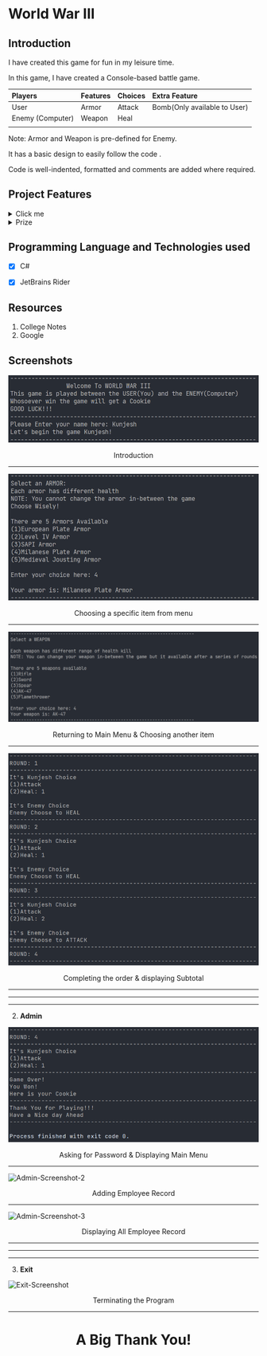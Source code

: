 # World War III

## Introduction

I have created this game for fun in my leisure time.

In this game, I have created a Console-based battle game.

| Players           | Features | Choices | Extra Feature               |
|:---               | :---     | :---    |:--                          |
| User              | Armor    | Attack  |Bomb(Only available to User) |
| Enemy (Computer)  | Weapon   | Heal    |                             |
|                   |          |         |  

Note: Armor and Weapon is pre-defined for Enemy. 

It has a basic design to easily follow the code .

Code is well-indented, formatted and comments are added where required.

## Project Features

<details>
  <summary>Click me</summary>

1. Each armor has different health According to Armor choice, the total health is calculated.

2. Each weapon has different health damage. According to Weapon choice, the health damage is calculated.

3. You can play this game in your leisure time ;) 
 
</details>
<details>
  <summary>Prize</summary>
  A COOKIE! 🤩🤩🤩
</details>

## Programming Language and Technologies used
 
- [x] C#
- [x] JetBrains Rider


## Resources
1. College Notes
2. Google

## Screenshots

![Screenshot-1](./images/SS-1.png)

<div align="center">Introduction</div>
<hr> 

![Customer-Screenshot-2](./images/SS-2.png)

<div align="center">Choosing a specific item from menu</div>
<hr>

![Customer-Screenshot-3](./images/SS-3.png)

<div align="center">Returning to Main Menu & Choosing another item</div>
<hr>

![Customer-Screenshot-4](./images/SS-4.png)

<div align="center">Completing the order & displaying Subtotal </div>
<hr>
<hr>
<hr>

2. **Admin**

![Admin-Screenshot-1](./images/SS-5.png)

<div align="center">Asking for Password & Displaying Main Menu</div>
<hr> 

![Admin-Screenshot-2](./images/SS-6.png)

<div align="center">Adding Employee Record</div>
<hr>

![Admin-Screenshot-3](./images/SS-7.png)

<div align="center">Displaying All Employee Record</div>
<hr>
<hr>
<hr>


3. **Exit**

![Exit-Screenshot](./images/SS-8.png)

<div align="center">Terminating the Program</div>
<hr>

# <div align="center">**A Big Thank You!**</div>

